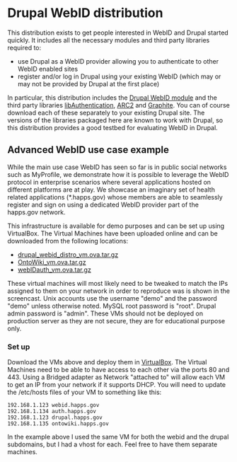Drupal WebID distribution
=========================

This distribution exists to get people interested in WebID and Drupal started
quickly. It includes all the necessary modules and third party libraries
required to:
* use Drupal as a WebID provider allowing you to authenticate to other WebID
enabled sites
* register and/or log in Drupal using your existing WebID (which may or may
not be provided by Drupal at the first place)

In particular, this distribution includes the
[Drupal WebID module](http://drupal.org/project/webid)
and the third party libraries [libAuthentication](https://github.com/melvincarvalho/libAuthentication),
[ARC2](https://github.com/semsol/arc2) and [Graphite](http://graphite.ecs.soton.ac.uk/).
You can of course download each of these separately to your existing Drupal site.
The versions of the libraries packaged here are known to work with Drupal,
so this distribution provides a good testbed for evaluating WebID in Drupal.

## Advanced WebID use case example

While the main use case WebID has seen so far is in public social networks such as MyProfile, we demonstrate how it is possible to leverage the WebID protocol in enterprise scenarios where several applications hosted on different platforms are at play. We showcase an imaginary set of health related applications (*.happs.gov) whose members are able to seamlessly register and sign on using a dedicated WebID provider part of the happs.gov network.

This infrastructure is available for demo purposes and can be set up using VirtualBox. The Virtual Machines have been uploaded online and can be downloaded from the following locations:
* [drupal_webid_distro_vm.ova.tar.gz](http://files.openspring.net/2013/h2challenge/drupal_webid_distro_vm.ova.tar.gz)
* [OntoWiki_vm.ova.tar.gz](http://files.openspring.net/2013/h2challenge/OntoWiki_vm.ova.tar.gz)
* [webIDauth_vm.ova.tar.gz](http://files.openspring.net/2013/h2challenge/webIDauth_vm.ova.tar.gz)

These virtual machines will most likely need to be tweaked to match the IPs assigned to them on your network in order to reproduce was is shown in the screencast. Unix accounts use the username "demo" and the password "demo" unless otherwise noted. MySQL root password is "root". Drupal admin password is "admin". These VMs should not be deployed on production server as they are not secure, they are for educational purpose only.

### Set up
Download the VMs above and deploy them in [VirtualBox](https://www.virtualbox.org/). The Virtual Machines need to be able to have access to each other via the ports 80 and 443. Using a Bridged adapter as Network "attached to" will allow each VM to get an IP from your network if it supports DHCP. You will need to update the /etc/hosts files of your VM to something like this:
````
192.168.1.123 webid.happs.gov
192.168.1.134 auth.happs.gov
192.168.1.123 drupal.happs.gov
192.168.1.135 ontowiki.happs.gov
````
In the example above I used the same VM for both the webid and the drupal subdomains, but I had a vhost for each. Feel free to have them separate machines.

